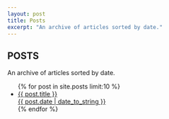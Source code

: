 ```yaml
---
layout: post
title: Posts
excerpt: "An archive of articles sorted by date."
---
```


<section>
	<h1 class="section-heading">POSTS</h1>
	<p class="section-subheading text-muted">An archive of articles sorted by date.</p>
	<div class="entry-content">
		<div class="row">
			<ul class="post-list">
				{% for post in site.posts limit:10 %}
				<li><a href="{{ site.url }}{{ post.url }}"><div class="col-sm-9">{{ post.title }}</div> <div class="col-sm-3 entry-date"><time datetime="{{ post.date | date_to_xmlschema }}">{{ post.date | date_to_string }}</time></div></a></li>
				<div class="clearfix"></div>
				{% endfor %}
			</ul>
		</div>
	</div>
</section>
